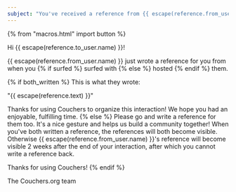 ```yaml
---
subject: "You've received a reference from {{ escape(reference.from_user.name) }}!"
---
```


{% from "macros.html" import button %}

Hi {{ escape(reference.to_user.name) }}!

{{ escape(reference.from_user.name) }} just wrote a reference for you from when you {% if surfed %} surfed with {% else %} hosted {% endif %} them.

{% if both_written %}
This is what they wrote:

"{{ escape(reference.text) }}"

Thanks for using Couchers to organize this interaction! We hope you had an enjoyable, fulfilling time.
{% else %}
Please go and write a reference for them too. It's a nice gesture and helps us build a community together! When you've both written a reference, the references will both become visible. Otherwise {{ escape(reference.from_user.name) }}'s reference will become visible 2 weeks after the end of your interaction, after which you cannot write a reference back.

Thanks for using Couchers!
{% endif %}


The Couchers.org team
